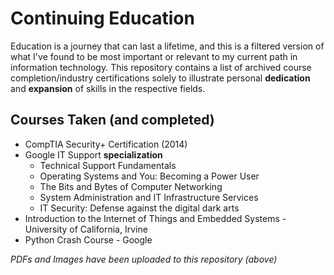 # Continuing Education
Education is a journey that can last a lifetime, and this is a filtered version of what I've found to be most important or relevant to my current path in information technology. This repository contains a list of archived course completion/industry certifications solely to illustrate personal **dedication** and **expansion** of skills in the respective fields.

## Courses Taken (and completed)
- CompTIA Security+ Certification (2014)
- Google IT Support **specialization**
  - Technical Support Fundamentals
  - Operating Systems and You: Becoming a Power User
  - The Bits and Bytes of Computer Networking
  - System Administration and IT Infrastructure Services
  - IT Security: Defense against the digital dark arts
- Introduction to the Internet of Things and Embedded Systems - University of California, Irvine
- Python Crash Course - Google

*PDFs and Images have been uploaded to this repository (above)*
